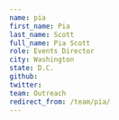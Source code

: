 ```yaml
---
name: pia
first_name: Pia
last_name: Scott
full_name: Pia Scott
role: Events Director
city: Washington
state: D.C.
github: 
twitter: 
team: Outreach
redirect_from: /team/pia/
---
```

